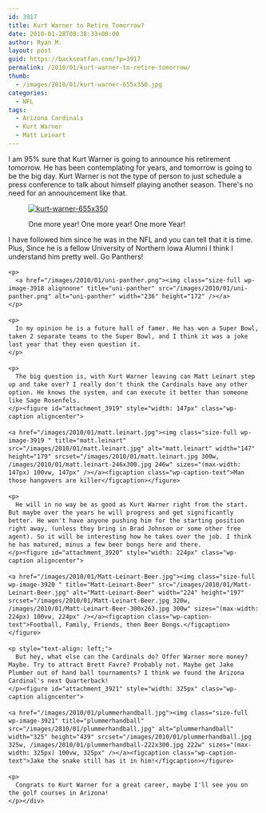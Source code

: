 ```yaml
---
id: 3917
title: Kurt Warner to Retire Tomorrow?
date: 2010-01-28T08:38:33+00:00
author: Ryan M.
layout: post
guid: https://backseatfan.com/?p=3917
permalink: /2010/01/kurt-warner-to-retire-tomorrow/
thumb:
  - /images/2010/01/kurt-warner-655x350.jpg
categories:
  - NFL
tags:
  - Arizona Cardinals
  - Kurt Warner
  - Matt Leinart
---
```


<div class="entry">
  <p>
    I am 95% sure that Kurt Warner is going to announce his retirement tomorrow. He has been contemplating for years, and tomorrow is going to be the big day. Kurt Warner is not the type of person to just schedule a press conference to talk about himself playing another season. There's no need for an announcement like that.
  </p><figure id="attachment_3922" style="width: 367px" class="wp-caption aligncenter">

  <a href="/images/2010/01/kurt-warner-655x350.jpg"><img class="size-full wp-image-3922 " title="kurt-warner-655x350" src="/images/2010/01/kurt-warner-655x350.jpg" alt="kurt-warner-655x350" width="367" height="196" srcset="/images/2010/01/kurt-warner-655x350.jpg 655w, /images/2010/01/kurt-warner-655x350-300x160.jpg 300w" sizes="(max-width: 367px) 100vw, 367px" /></a><figcaption class="wp-caption-text">One more year! One more year! One more Year!</figcaption></figure>

  <p style="text-align: center;">
    <p>
      I have followed him since he was in the NFL and you can tell that it is time. Plus, Since he is a fellow University of Northern Iowa Alumni I think I understand him pretty well. Go Panthers!
    </p>

    <p>
      <a href="/images/2010/01/uni-panther.png"><img class="size-full wp-image-3918 alignnone" title="uni-panther" src="/images/2010/01/uni-panther.png" alt="uni-panther" width="236" height="172" /></a>
    </p>

    <p>
      In my opinion he is a future hall of famer. He has won a Super Bowl, taken 2 separate teams to the Super Bowl, and I think it was a joke last year that they even question it.
    </p>

    <p>
      The big question is, with Kurt Warner leaving can Matt Leinart step up and take over? I really don't think the Cardinals have any other option. He knows the system, and can execute it better than someone like Sage Rosenfels.
    </p><figure id="attachment_3919" style="width: 147px" class="wp-caption aligncenter">

    <a href="/images/2010/01/matt.leinart.jpg"><img class="size-full wp-image-3919 " title="matt.leinart" src="/images/2010/01/matt.leinart.jpg" alt="matt.leinart" width="147" height="179" srcset="/images/2010/01/matt.leinart.jpg 300w, /images/2010/01/matt.leinart-246x300.jpg 246w" sizes="(max-width: 147px) 100vw, 147px" /></a><figcaption class="wp-caption-text">Man those hangovers are killer</figcaption></figure>

    <p>
      He will in no way be as good as Kurt Warner right from the start. But maybe over the years he will progress and get significantly better. He won't have anyone pushing him for the starting position right away, (unless they bring in Brad Johnson or some other free agent). So it will be interesting how he takes over the job. I think he has matured, minus a few beer bongs here and there.
    </p><figure id="attachment_3920" style="width: 224px" class="wp-caption aligncenter">

    <a href="/images/2010/01/Matt-Leinart-Beer.jpg"><img class="size-full wp-image-3920 " title="Matt-Leinart-Beer" src="/images/2010/01/Matt-Leinart-Beer.jpg" alt="Matt-Leinart-Beer" width="224" height="197" srcset="/images/2010/01/Matt-Leinart-Beer.jpg 320w, /images/2010/01/Matt-Leinart-Beer-300x263.jpg 300w" sizes="(max-width: 224px) 100vw, 224px" /></a><figcaption class="wp-caption-text">Football, Family, Friends, then Beer Bongs.</figcaption></figure>

    <p style="text-align: left;">
      But hey, what else can the Cardinals do? Offer Warner more money? Maybe. Try to attract Brett Favre? Probably not. Maybe get Jake Plumber out of hand ball tournaments? I think we found the Arizona Cardinal's next Quarterback!
    </p><figure id="attachment_3921" style="width: 325px" class="wp-caption aligncenter">

    <a href="/images/2010/01/plummerhandball.jpg"><img class="size-full wp-image-3921" title="plummerhandball" src="/images/2010/01/plummerhandball.jpg" alt="plummerhandball" width="325" height="439" srcset="/images/2010/01/plummerhandball.jpg 325w, /images/2010/01/plummerhandball-222x300.jpg 222w" sizes="(max-width: 325px) 100vw, 325px" /></a><figcaption class="wp-caption-text">Jake the snake still has it in him!</figcaption></figure>

    <p>
      Congrats to Kurt Warner for a great career, maybe I'll see you on the golf courses in Arizona!
    </p></div>
